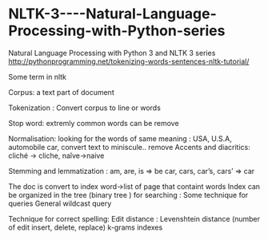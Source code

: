 # NLTK-3----Natural-Language-Processing-with-Python-series
Natural Language Processing with Python 3 and NLTK 3 series
http://pythonprogramming.net/tokenizing-words-sentences-nltk-tutorial/

Some term in nltk

Corpus: a text part of document

Tokenization : Convert corpus to line or words

Stop word: extremly common words can be remove 

Normalisation: looking for the words of same meaning : USA, U.S.A, automobile car, convert text to miniscule.. remove Accents and diacritics: 
cliché -> cliche, naîve->naive

Stemming and lemmatization :
am, are, is ⇒ be
car, cars, car’s, cars’ ⇒ car

The doc is convert to index
word->list of page that containt words
Index can be organized in the tree (binary tree ) for searching :
Some technique for queries
General wildcast query

Technique for correct spelling:
Edit distance : Levenshtein distance (number of edit insert, delete, replace)
k-grams indexes

